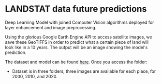 # LANDSTAT data future predictions
Deep Learning Model with joined Computer Vision algorithms deployed for layer enhancement and image preprocessing.

Using the glorious Google Earth Engine API to access satellite images, we save these GeoTIFFS in order to predict what a certain piece of land will look like in a 10 years. The output will be an image showing the model's prediction.

The dataset and model can be found [here](shorturl.at/wyzT1).
Once you access the folder:
  - Dataset is in three folders, three images are available for each place, for 2000, 2010, and 2020.
 


